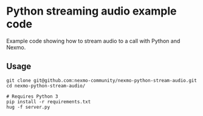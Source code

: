 # Python streaming audio example code

Example code showing how to stream audio to a call with Python and Nexmo.

## Usage

```
git clone git@github.com:nexmo-community/nexmo-python-stream-audio.git
cd nexmo-python-stream-audio/

# Requires Python 3
pip install -r requirements.txt
hug -f server.py
```